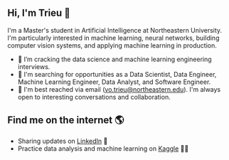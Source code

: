 ## Hi, I'm Trieu 👋
	
I'm a Master's student in Artificial Intelligence at Northeastern University. I'm particularly interested in machine learning, neural networks, building computer vision systems, and applying machine learning in production.
	
* 🌱 I’m cracking the data science and machine learning engineering interviews.
* 💼 I'm searching for opportunities as a Data Scientist, Data Engineer, Machine Learning Engineer, Data Analyst, and Software Engineer.
* 📧 I'm best reached via email (vo.trieu@northeastern.edu). I'm always open to interesting conversations and collaboration.

## Find me on the internet 🌎
* Sharing updates on [LinkedIn](https://www.linkedin.com/in/trieuhaivo/) 🤝
* Practice data analysis and machine learning on [Kaggle](https://www.kaggle.com/vhtrieu/code) 👨‍💻
